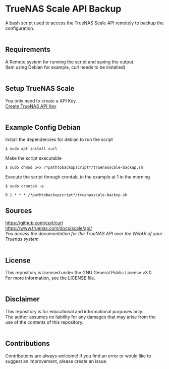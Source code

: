# TrueNAS Scale API Backup
A bash script used to access the TrueNAS Scale API remotely to backup the configuration.<br /><br />

## Requirements
A Remote system for running the script and saving the output. <br />
(Iam using Debian for example, curl needs to be installed) <br /><br />

## Setup TrueNAS Scale
You only need to create a API Key. <br />
[Create TrueNAS API Key](https://github.com/ARC-XX/truenasscale_api_config_backup/wiki/Create-TrueNAS-API-Key)<br /><br />

    
## Example Config Debian
Install the dependencies for debian to run the script

    $ sudo apt install curl

Make the script executable

    $ sudo chmod u+x /*pathtobackupscript*/truenasscale-backup.sh

Execute the script through crontab, in the example at 1 in the morning

    $ sudo crontab -e

    0 1 * * * /*pathtobackupscript*/truenasscale-backup.sh

## Sources
https://github.com/curl/curl <br />
https://www.truenas.com/docs/scale/api/ <br />
*You access the documentation for the TrueNAS API over the WebUI of your Truenas system*<br /><br />

## License
This repository is licensed under the GNU General Public License v3.0. <br />
For more information, see the LICENSE file.<br /><br />

## Disclaimer
This repository is for educational and informational purposes only. <br />
The author assumes no liability for any damages that may arise from the use of the contents of this repository.<br /><br />

## Contributions
Contributions are always welcome! If you find an error or would like to suggest an improvement, please create an issue.
